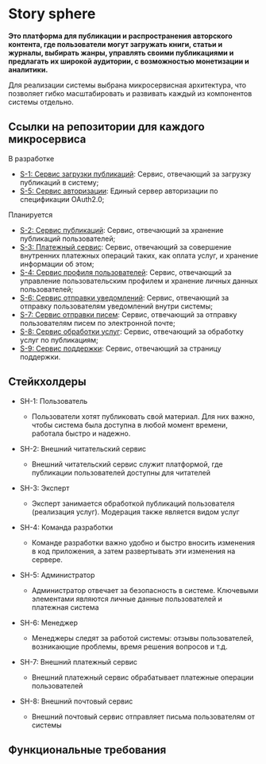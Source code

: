 # Story sphere

**Это платформа для публикации и распространения авторского контента, где пользователи могут загружать книги, статьи и журналы, выбирать жанры, управлять своими публикациями и предлагать их широкой аудитории, с возможностью монетизации и аналитики.**

Для реализации системы выбрана микросервисная архитектура, что позволяет гибко масштабировать и развивать каждый из компонентов системы отдельно.

## Ссылки на репозитории для каждого микросервиса

В разработке
- [S-1: Сервис загрузки публикаций](https://github.com/svyat-lag/publication-service): Сервис, отвечающий за загрузку публикаций в систему;
- [S-5: Сервис авторизации](): Единый сервер авторизации по спецификации OAuth2.0;

Планируется
- [S-2: Сервис публикаций](): Сервис, отвечающий за хранение публикаций пользователей;
- [S-3: Платежный сервис](): Сервис, отвечающий за совершение внутренних платежных операций таких, как оплата услуг, и хранение информации об этом;
- [S-4: Сервис профиля пользователей](): Сервис, отвечающий за управление пользовательским профилем и хранение личных данных пользователей;
- [S-6: Сервис отправки уведомлений](): Сервис, отвечающий за отправку пользователям уведомлений внутри системы;
- [S-7: Сервис отправки писем](): Сервис, отвечающий за отправку пользователям писем по электронной почте;
- [S-8: Сервис обработки услуг](): Сервис, отвечающий за обработку услуг по публикациям;
- [S-9: Сервис поддержки](): Сервис, отвечающий за страницу поддержки.


## Стейкхолдеры
- SH-1: Пользователь

  - Пользователи хотят публиковать свой материал. Для них важно, чтобы система была доступна в любой момент времени, работала быстро и надежно.
- SH-2: Внешний читательский сервис
  - Внешний читательский сервис служит платформой, где публикации пользователей доступны для читателей
- SH-3: Эксперт
  - Эксперт занимается обработкой публикаций пользователя (реализация услуг). Модерация также является видом услуг
- SH-4: Команда разработки
  - Команде разработки важно удобно и быстро вносить изменения в код приложения, а затем развертывать эти изменения на сервере.
- SH-5: Администратор
  - Администратор отвечает за безопасность в системе. Ключевыми элементами являются личные данные пользователей и платежная система
- SH-6: Менеджер
  - Менеджеры следят за работой системы: отзывы пользователей, возникающие проблемы, время решения вопросов и т.д.
- SH-7: Внешний платежный сервис
  - Внешний платежный сервис обрабатывает платежные операции пользователей
- SH-8: Внешний почтовый сервис
  - Внешний почтовый сервис отправляет письма пользователям от системы


## Функциональные требования

